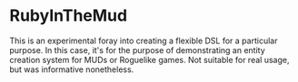 # RubyInTheMud
This is an experimental foray into creating a flexible DSL for a particular purpose. In this case, it's for the purpose of demonstrating an entity creation system for MUDs or Roguelike games. Not suitable for real usage, but was informative nonetheless.